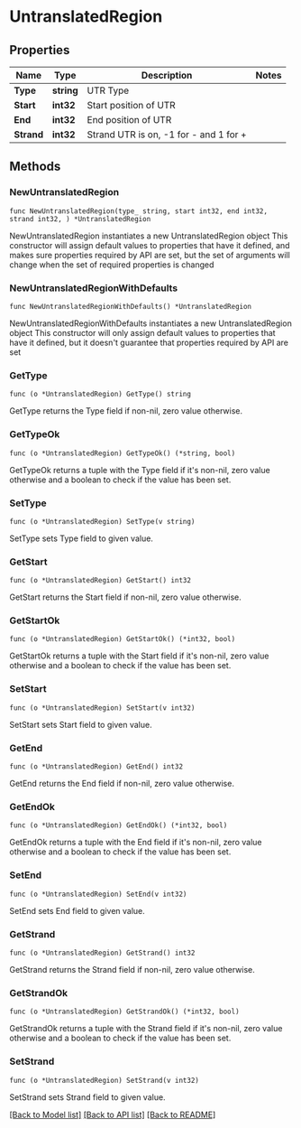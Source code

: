 # UntranslatedRegion

## Properties

Name | Type | Description | Notes
------------ | ------------- | ------------- | -------------
**Type** | **string** | UTR Type | 
**Start** | **int32** | Start position of UTR | 
**End** | **int32** | End position of UTR | 
**Strand** | **int32** | Strand UTR is on, -1 for - and 1 for + | 

## Methods

### NewUntranslatedRegion

`func NewUntranslatedRegion(type_ string, start int32, end int32, strand int32, ) *UntranslatedRegion`

NewUntranslatedRegion instantiates a new UntranslatedRegion object
This constructor will assign default values to properties that have it defined,
and makes sure properties required by API are set, but the set of arguments
will change when the set of required properties is changed

### NewUntranslatedRegionWithDefaults

`func NewUntranslatedRegionWithDefaults() *UntranslatedRegion`

NewUntranslatedRegionWithDefaults instantiates a new UntranslatedRegion object
This constructor will only assign default values to properties that have it defined,
but it doesn't guarantee that properties required by API are set

### GetType

`func (o *UntranslatedRegion) GetType() string`

GetType returns the Type field if non-nil, zero value otherwise.

### GetTypeOk

`func (o *UntranslatedRegion) GetTypeOk() (*string, bool)`

GetTypeOk returns a tuple with the Type field if it's non-nil, zero value otherwise
and a boolean to check if the value has been set.

### SetType

`func (o *UntranslatedRegion) SetType(v string)`

SetType sets Type field to given value.


### GetStart

`func (o *UntranslatedRegion) GetStart() int32`

GetStart returns the Start field if non-nil, zero value otherwise.

### GetStartOk

`func (o *UntranslatedRegion) GetStartOk() (*int32, bool)`

GetStartOk returns a tuple with the Start field if it's non-nil, zero value otherwise
and a boolean to check if the value has been set.

### SetStart

`func (o *UntranslatedRegion) SetStart(v int32)`

SetStart sets Start field to given value.


### GetEnd

`func (o *UntranslatedRegion) GetEnd() int32`

GetEnd returns the End field if non-nil, zero value otherwise.

### GetEndOk

`func (o *UntranslatedRegion) GetEndOk() (*int32, bool)`

GetEndOk returns a tuple with the End field if it's non-nil, zero value otherwise
and a boolean to check if the value has been set.

### SetEnd

`func (o *UntranslatedRegion) SetEnd(v int32)`

SetEnd sets End field to given value.


### GetStrand

`func (o *UntranslatedRegion) GetStrand() int32`

GetStrand returns the Strand field if non-nil, zero value otherwise.

### GetStrandOk

`func (o *UntranslatedRegion) GetStrandOk() (*int32, bool)`

GetStrandOk returns a tuple with the Strand field if it's non-nil, zero value otherwise
and a boolean to check if the value has been set.

### SetStrand

`func (o *UntranslatedRegion) SetStrand(v int32)`

SetStrand sets Strand field to given value.



[[Back to Model list]](../README.md#documentation-for-models) [[Back to API list]](../README.md#documentation-for-api-endpoints) [[Back to README]](../README.md)


